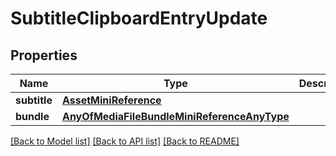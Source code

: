 # SubtitleClipboardEntryUpdate

## Properties

Name | Type | Description | Notes
------------ | ------------- | ------------- | -------------
**subtitle** | [**AssetMiniReference**](AssetMiniReference.md) |  | 
**bundle** | [**AnyOfMediaFileBundleMiniReferenceAnyType**](AnyOfMediaFileBundleMiniReferenceAnyType.md) |  | [optional] 

[[Back to Model list]](../#documentation-for-models) [[Back to API list]](../#documentation-for-api-endpoints) [[Back to README]](../)


